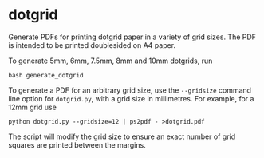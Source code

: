 # dotgrid

Generate PDFs for printing dotgrid paper in a variety of grid sizes. The PDF is intended to be printed doublesided on A4 paper.

To generate 5mm, 6mm, 7.5mm, 8mm and 10mm dotgrids, run
```
bash generate_dotgrid
```

To generate a PDF for an arbitrary grid size, use the `--gridsize` command line option for `dotgrid.py`, with a grid size in millimetres. For example, for a 12mm grid use
```
python dotgrid.py --gridsize=12 | ps2pdf - >dotgrid.pdf
```

The script will modify the grid size to ensure an exact number of grid squares are printed between the margins.
